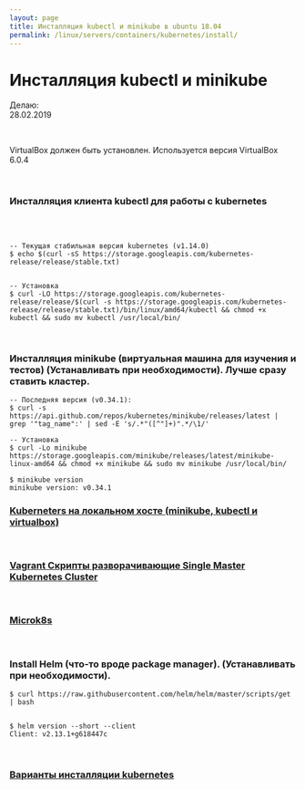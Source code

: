 ```yaml
---
layout: page
title: Инсталляция kubectl и minikube в ubuntu 18.04
permalink: /linux/servers/containers/kubernetes/install/
---
```


# Инсталляция kubectl и minikube

Делаю:  
28.02.2019

<br/>

VirtualBox должен быть установлен. Используется версия VirtualBox 6.0.4

<br/>

### Инсталляция клиента kubectl для работы с kubernetes

<br/>

```shell

-- Текущая стабильная версия kubernetes (v1.14.0)
$ echo $(curl -sS https://storage.googleapis.com/kubernetes-release/release/stable.txt)


-- Установка
$ curl -LO https://storage.googleapis.com/kubernetes-release/release/$(curl -s https://storage.googleapis.com/kubernetes-release/release/stable.txt)/bin/linux/amd64/kubectl && chmod +x kubectl && sudo mv kubectl /usr/local/bin/

```

<br/>

### Инсталляция minikube (виртуальная машина для изучения и тестов) (Устанавливать при необходимости). Лучше сразу ставить кластер.

```shell
-- Последняя версия (v0.34.1):
$ curl -s https://api.github.com/repos/kubernetes/minikube/releases/latest | grep '"tag_name":' | sed -E 's/.*"([^"]+)".*/\1/'

-- Установка
$ curl -Lo minikube https://storage.googleapis.com/minikube/releases/latest/minikube-linux-amd64 && chmod +x minikube && sudo mv minikube /usr/local/bin/

$ minikube version
minikube version: v0.34.1

```

### [Kuberneters на локальном хосте (minikube, kubectl и virtualbox)](/linux/servers/containers/kubernetes/minikube/)

<br/>

### [Vagrant Скрипты разворачивающие Single Master Kubernetes Cluster](/linux/servers/containers/kubernetes/kubeadm/single-master/)

<br/>

### [Microk8s](/linux/servers/containers/kubernetes/microk8s/)

<br/>

### Install Helm (что-то вроде package manager). (Устанавливать при необходимости).

    $ curl https://raw.githubusercontent.com/helm/helm/master/scripts/get | bash


    $ helm version --short --client
    Client: v2.13.1+g618447c

<br/>

### [Варианты инсталляции kubernetes](/linux/servers/containers/kubernetes/install-types/)
